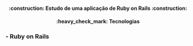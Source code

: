 <h4 align="center"> 
    :construction: Estudo de uma aplicação de Ruby on Rails  :construction:
</h4>

<h4 align="center"> 
    :heavy_check_mark: Tecnologias
</h4>
<h3> - Ruby on Rails</h3>
